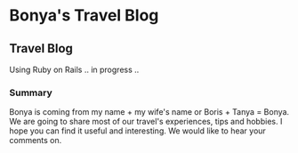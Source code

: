 # Bonya's Travel Blog

## Travel Blog
Using Ruby on Rails
.. in progress ..


### Summary

Bonya is coming from my name + my wife's name or Boris + Tanya = Bonya.
We are going to share most of our travel's experiences, tips and hobbies. I hope you can find it useful and interesting. We would like to hear your comments on. 


